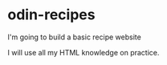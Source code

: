 # odin-recipes

I'm going to build a basic recipe website

I will use all my HTML knowledge on practice.